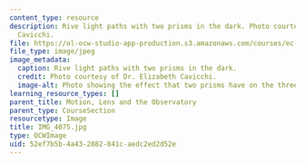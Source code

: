 ```yaml
---
content_type: resource
description: Rive light paths with two prisms in the dark. Photo courtesy of Dr. Elizabeth
  Cavicchi.
file: https://ol-ocw-studio-app-production.s3.amazonaws.com/courses/ec-050-recreate-experiments-from-history-inform-the-future-from-the-past-galileo-january-iap-2010/52ef7b5b4a432882841caedc2ed2d52e_IMG_4075.jpg
file_type: image/jpeg
image_metadata:
  caption: Rive light paths with two prisms in the dark.
  credit: Photo courtesy of Dr. Elizabeth Cavicchi.
  image-alt: Photo showing the effect that two prisms have on the three beams of light.
learning_resource_types: []
parent_title: Motion, Lens and the Observatory
parent_type: CourseSection
resourcetype: Image
title: IMG_4075.jpg
type: OCWImage
uid: 52ef7b5b-4a43-2882-841c-aedc2ed2d52e
---
```

